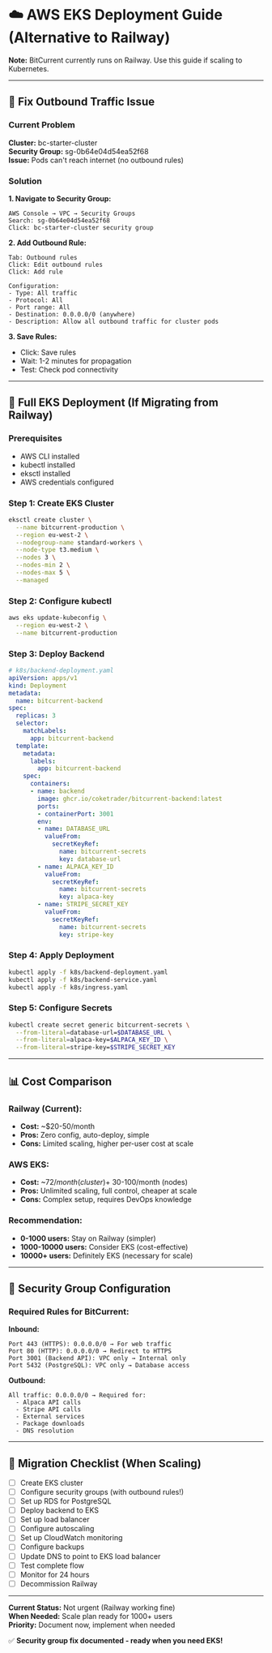 # ☁️ AWS EKS Deployment Guide (Alternative to Railway)

**Note:** BitCurrent currently runs on Railway. Use this guide if scaling to Kubernetes.

---

## 🔧 Fix Outbound Traffic Issue

### Current Problem
**Cluster:** bc-starter-cluster  
**Security Group:** sg-0b64e04d54ea52f68  
**Issue:** Pods can't reach internet (no outbound rules)

### Solution

**1. Navigate to Security Group:**
```
AWS Console → VPC → Security Groups
Search: sg-0b64e04d54ea52f68
Click: bc-starter-cluster security group
```

**2. Add Outbound Rule:**
```
Tab: Outbound rules
Click: Edit outbound rules
Click: Add rule

Configuration:
- Type: All traffic
- Protocol: All
- Port range: All
- Destination: 0.0.0.0/0 (anywhere)
- Description: Allow all outbound traffic for cluster pods
```

**3. Save Rules:**
- Click: Save rules
- Wait: 1-2 minutes for propagation
- Test: Check pod connectivity

---

## 🚀 Full EKS Deployment (If Migrating from Railway)

### Prerequisites
- AWS CLI installed
- kubectl installed
- eksctl installed
- AWS credentials configured

### Step 1: Create EKS Cluster
```bash
eksctl create cluster \
  --name bitcurrent-production \
  --region eu-west-2 \
  --nodegroup-name standard-workers \
  --node-type t3.medium \
  --nodes 3 \
  --nodes-min 2 \
  --nodes-max 5 \
  --managed
```

### Step 2: Configure kubectl
```bash
aws eks update-kubeconfig \
  --region eu-west-2 \
  --name bitcurrent-production
```

### Step 3: Deploy Backend
```yaml
# k8s/backend-deployment.yaml
apiVersion: apps/v1
kind: Deployment
metadata:
  name: bitcurrent-backend
spec:
  replicas: 3
  selector:
    matchLabels:
      app: bitcurrent-backend
  template:
    metadata:
      labels:
        app: bitcurrent-backend
    spec:
      containers:
      - name: backend
        image: ghcr.io/coketrader/bitcurrent-backend:latest
        ports:
        - containerPort: 3001
        env:
        - name: DATABASE_URL
          valueFrom:
            secretKeyRef:
              name: bitcurrent-secrets
              key: database-url
        - name: ALPACA_KEY_ID
          valueFrom:
            secretKeyRef:
              name: bitcurrent-secrets
              key: alpaca-key
        - name: STRIPE_SECRET_KEY
          valueFrom:
            secretKeyRef:
              name: bitcurrent-secrets
              key: stripe-key
```

### Step 4: Apply Deployment
```bash
kubectl apply -f k8s/backend-deployment.yaml
kubectl apply -f k8s/backend-service.yaml
kubectl apply -f k8s/ingress.yaml
```

### Step 5: Configure Secrets
```bash
kubectl create secret generic bitcurrent-secrets \
  --from-literal=database-url=$DATABASE_URL \
  --from-literal=alpaca-key=$ALPACA_KEY_ID \
  --from-literal=stripe-key=$STRIPE_SECRET_KEY
```

---

## 📊 Cost Comparison

### Railway (Current):
- **Cost:** ~$20-50/month
- **Pros:** Zero config, auto-deploy, simple
- **Cons:** Limited scaling, higher per-user cost at scale

### AWS EKS:
- **Cost:** ~$72/month (cluster) + ~$30-100/month (nodes)
- **Pros:** Unlimited scaling, full control, cheaper at scale
- **Cons:** Complex setup, requires DevOps knowledge

### Recommendation:
- **0-1000 users:** Stay on Railway (simpler)
- **1000-10000 users:** Consider EKS (cost-effective)
- **10000+ users:** Definitely EKS (necessary for scale)

---

## 🔐 Security Group Configuration

### Required Rules for BitCurrent:

**Inbound:**
```
Port 443 (HTTPS): 0.0.0.0/0 → For web traffic
Port 80 (HTTP): 0.0.0.0/0 → Redirect to HTTPS
Port 3001 (Backend API): VPC only → Internal only
Port 5432 (PostgreSQL): VPC only → Database access
```

**Outbound:**
```
All traffic: 0.0.0.0/0 → Required for:
  - Alpaca API calls
  - Stripe API calls
  - External services
  - Package downloads
  - DNS resolution
```

---

## 🎯 Migration Checklist (When Scaling)

- [ ] Create EKS cluster
- [ ] Configure security groups (with outbound rules!)
- [ ] Set up RDS for PostgreSQL
- [ ] Deploy backend to EKS
- [ ] Set up load balancer
- [ ] Configure autoscaling
- [ ] Set up CloudWatch monitoring
- [ ] Configure backups
- [ ] Update DNS to point to EKS load balancer
- [ ] Test complete flow
- [ ] Monitor for 24 hours
- [ ] Decommission Railway

---

**Current Status:** Not urgent (Railway working fine)  
**When Needed:** Scale plan ready for 1000+ users  
**Priority:** Document now, implement when needed

✅ **Security group fix documented - ready when you need EKS!**



